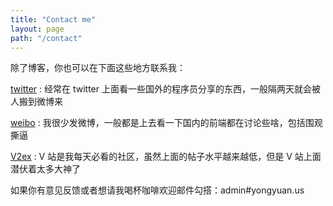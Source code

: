```yaml
---
title: "Contact me"
layout: page
path: "/contact"
---
```


除了博客，你也可以在下面这些地方联系我：

[twitter](https://twitter.com/Go7hic) :
经常在 twitter 上面看一些国外的程序员分享的东西，一般隔两天就会被人搬到微博来

[weibo](http://weibo.com/2175915602/profile?topnav=1&wvr=6) :
我很少发微博，一般都是上去看一下国内的前端都在讨论些啥，包括围观撕逼

[V2ex](https://www.v2ex.com) :
V 站是我每天必看的社区，虽然上面的帖子水平越来越低，但是 V 站上面潜伏着太多大神了

如果你有意见反馈或者想请我喝杯咖啡欢迎邮件勾搭：admin#yongyuan.us